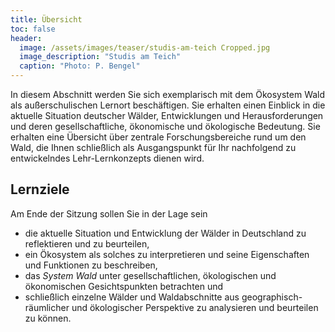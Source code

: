 ```yaml
---
title: Übersicht
toc: false
header:
  image: /assets/images/teaser/studis-am-teich Cropped.jpg
  image_description: "Studis am Teich"
  caption: "Photo: P. Bengel"
---
```



In diesem Abschnitt werden Sie sich exemplarisch mit dem Ökosystem Wald als außerschulischen Lernort beschäftigen. 
Sie erhalten einen Einblick in die aktuelle Situation deutscher Wälder, Entwicklungen und Herausforderungen und deren gesellschaftliche, ökonomische und ökologische Bedeutung. 
Sie erhalten eine Übersicht über zentrale Forschungsbereiche rund um den Wald, die Ihnen schließlich als Ausgangspunkt für Ihr nachfolgend zu entwickelndes Lehr-Lernkonzepts dienen wird.
<!--more-->
  

## Lernziele
Am Ende der Sitzung sollen Sie in der Lage sein

* die aktuelle Situation und Entwicklung der Wälder in Deutschland zu reflektieren und zu beurteilen,
* ein Ökosystem als solches zu interpretieren und seine Eigenschaften und Funktionen zu beschreiben,
* das *System Wald*  unter gesellschaftlichen, ökologischen und ökonomischen Gesichtspunkten betrachten und
* schließlich einzelne Wälder und Waldabschnitte aus geographisch-räumlicher und ökologischer Perspektive zu analysieren und beurteilen zu können.







